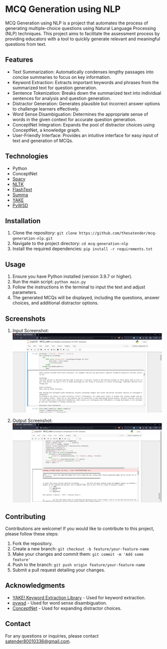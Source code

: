 # MCQ Generation using NLP

MCQ Generation using NLP is a project that automates the process of generating multiple-choice questions using Natural Language Processing (NLP) techniques. This project aims to facilitate the assessment process by providing educators with a tool to quickly generate relevant and meaningful questions from text.

## Features

- Text Summarization: Automatically condenses lengthy passages into concise summaries to focus on key information.
- Keyword Extraction: Extracts important keywords and phrases from the summarized text for question generation.
- Sentence Tokenization: Breaks down the summarized text into individual sentences for analysis and question generation.
- Distractor Generation: Generates plausible but incorrect answer options to challenge learners effectively.
- Word Sense Disambiguation: Determines the appropriate sense of words in the given context for accurate question generation.
- ConceptNet Integration: Expands the pool of distractor choices using ConceptNet, a knowledge graph.
- User-Friendly Interface: Provides an intuitive interface for easy input of text and generation of MCQs.

## Technologies

- Python
- ConceptNet
- [Spacy](https://spacy.io/)
- [NLTK](https://www.nltk.org/)
- [FlashText](https://pypi.org/project/flashtext/)
- [Summa](https://github.com/summanlp/textrank)
- [YAKE](https://github.com/LIAAD/yake)
- [PyWSD](https://github.com/alvations/pywsd)

## Installation

1. Clone the repository: `git clone https://github.com/thesatender/mcq-generation-nlp.git`
2. Navigate to the project directory: `cd mcq-generation-nlp`
3. Install the required dependencies: `pip install -r requirements.txt`

## Usage

1. Ensure you have Python installed (version 3.9.7 or higher).
2. Run the main script: `python main.py`
3. Follow the instructions in the terminal to input the text and adjust parameters.
4. The generated MCQs will be displayed, including the questions, answer choices, and additional distractor options.

## Screenshots

1. Input Screenshot:
   ![Input Screenshot](.github/images/input.jpg)

2. Output Screenshot:
   ![Output Screenshot](.github/images/output.jpg)

## Contributing

Contributions are welcome! If you would like to contribute to this project, please follow these steps:

1. Fork the repository.
2. Create a new branch: `git checkout -b feature/your-feature-name`
3. Make your changes and commit them: `git commit -m 'Add some feature'`
4. Push to the branch: `git push origin feature/your-feature-name`
5. Submit a pull request detailing your changes.

## Acknowledgments

- [YAKE! Keyword Extraction Library](https://github.com/LIAAD/yake) - Used for keyword extraction.
- [pywsd](https://github.com/alvations/pywsd) - Used for word sense disambiguation.
- [ConceptNet](https://github.com/commonsense/conceptnet5/wiki) - Used for expanding distractor choices.

## Contact

For any questions or inquiries, please contact [satender80010336@gmail.com](mailto:satender80010336@gmail.com).